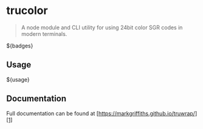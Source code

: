 # trucolor

> A node module and CLI utility for using 24bit color SGR codes in modern terminals.

${badges}

## Usage

${usage}

## Documentation
Full documentation can be found at [https://markgriffiths.github.io/truwrap/][1]

[1]: https://markgriffiths.github.io/truwrap/
[grab]: https://raw.githubusercontent.com/MarkGriffiths/truwrap/master/media/truwrap.png
